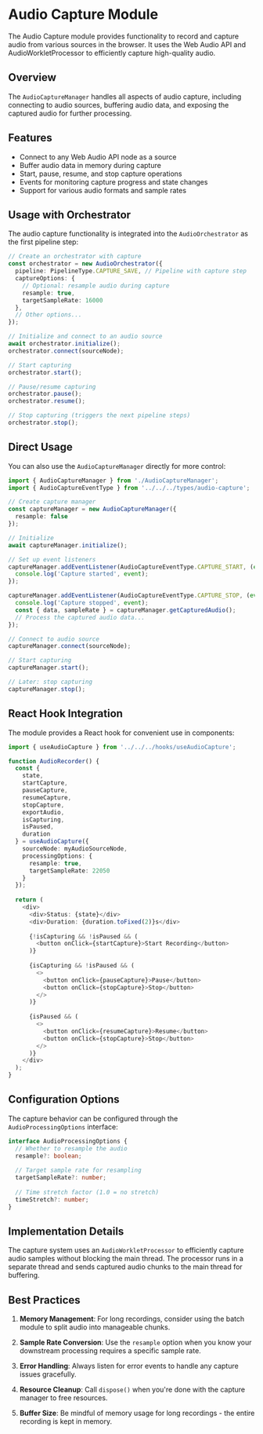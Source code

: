 # Audio Capture Module

The Audio Capture module provides functionality to record and capture audio from various sources in the browser. It uses the Web Audio API and AudioWorkletProcessor to efficiently capture high-quality audio.

## Overview

The `AudioCaptureManager` handles all aspects of audio capture, including connecting to audio sources, buffering audio data, and exposing the captured audio for further processing.

## Features

- Connect to any Web Audio API node as a source
- Buffer audio data in memory during capture
- Start, pause, resume, and stop capture operations
- Events for monitoring capture progress and state changes
- Support for various audio formats and sample rates

## Usage with Orchestrator

The audio capture functionality is integrated into the `AudioOrchestrator` as the first pipeline step:

```typescript
// Create an orchestrator with capture
const orchestrator = new AudioOrchestrator({
  pipeline: PipelineType.CAPTURE_SAVE, // Pipeline with capture step
  captureOptions: {
    // Optional: resample audio during capture
    resample: true,
    targetSampleRate: 16000
  },
  // Other options...
});

// Initialize and connect to an audio source
await orchestrator.initialize();
orchestrator.connect(sourceNode);

// Start capturing
orchestrator.start();

// Pause/resume capturing
orchestrator.pause();
orchestrator.resume();

// Stop capturing (triggers the next pipeline steps)
orchestrator.stop();
```

## Direct Usage

You can also use the `AudioCaptureManager` directly for more control:

```typescript
import { AudioCaptureManager } from './AudioCaptureManager';
import { AudioCaptureEventType } from '../../../types/audio-capture';

// Create capture manager
const captureManager = new AudioCaptureManager({
  resample: false
});

// Initialize
await captureManager.initialize();

// Set up event listeners
captureManager.addEventListener(AudioCaptureEventType.CAPTURE_START, (event) => {
  console.log('Capture started', event);
});

captureManager.addEventListener(AudioCaptureEventType.CAPTURE_STOP, (event) => {
  console.log('Capture stopped', event);
  const { data, sampleRate } = captureManager.getCapturedAudio();
  // Process the captured audio data...
});

// Connect to audio source
captureManager.connect(sourceNode);

// Start capturing
captureManager.start();

// Later: stop capturing
captureManager.stop();
```

## React Hook Integration

The module provides a React hook for convenient use in components:

```typescript
import { useAudioCapture } from '../../../hooks/useAudioCapture';

function AudioRecorder() {
  const {
    state,
    startCapture,
    pauseCapture,
    resumeCapture,
    stopCapture,
    exportAudio,
    isCapturing,
    isPaused,
    duration
  } = useAudioCapture({
    sourceNode: myAudioSourceNode,
    processingOptions: {
      resample: true,
      targetSampleRate: 22050
    }
  });
  
  return (
    <div>
      <div>Status: {state}</div>
      <div>Duration: {duration.toFixed(2)}s</div>
      
      {!isCapturing && !isPaused && (
        <button onClick={startCapture}>Start Recording</button>
      )}
      
      {isCapturing && !isPaused && (
        <>
          <button onClick={pauseCapture}>Pause</button>
          <button onClick={stopCapture}>Stop</button>
        </>
      )}
      
      {isPaused && (
        <>
          <button onClick={resumeCapture}>Resume</button>
          <button onClick={stopCapture}>Stop</button>
        </>
      )}
    </div>
  );
}
```

## Configuration Options

The capture behavior can be configured through the `AudioProcessingOptions` interface:

```typescript
interface AudioProcessingOptions {
  // Whether to resample the audio
  resample?: boolean;
  
  // Target sample rate for resampling
  targetSampleRate?: number;
  
  // Time stretch factor (1.0 = no stretch)
  timeStretch?: number;
}
```

## Implementation Details

The capture system uses an `AudioWorkletProcessor` to efficiently capture audio samples without blocking the main thread. The processor runs in a separate thread and sends captured audio chunks to the main thread for buffering.

## Best Practices

1. **Memory Management**: For long recordings, consider using the batch module to split audio into manageable chunks.

2. **Sample Rate Conversion**: Use the `resample` option when you know your downstream processing requires a specific sample rate.

3. **Error Handling**: Always listen for error events to handle any capture issues gracefully.

4. **Resource Cleanup**: Call `dispose()` when you're done with the capture manager to free resources.

5. **Buffer Size**: Be mindful of memory usage for long recordings - the entire recording is kept in memory.
